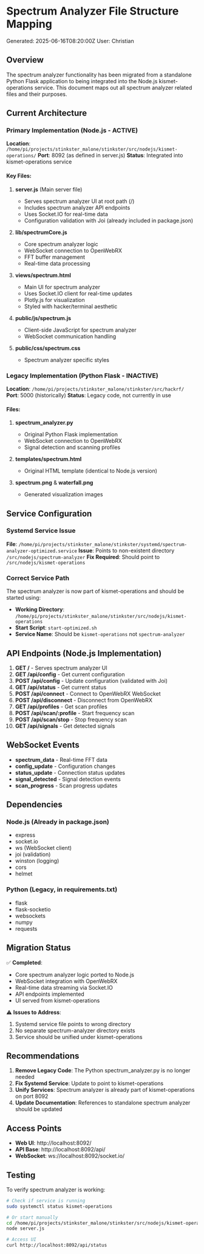 # Spectrum Analyzer File Structure Mapping

Generated: 2025-06-16T08:20:00Z
User: Christian

## Overview

The spectrum analyzer functionality has been migrated from a standalone Python Flask application to being integrated into the Node.js kismet-operations service. This document maps out all spectrum analyzer related files and their purposes.

## Current Architecture

### Primary Implementation (Node.js - ACTIVE)

**Location**: `/home/pi/projects/stinkster_malone/stinkster/src/nodejs/kismet-operations/`
**Port**: 8092 (as defined in server.js)
**Status**: Integrated into kismet-operations service

#### Key Files:

1. **server.js** (Main server file)
   - Serves spectrum analyzer UI at root path (/)
   - Includes spectrum analyzer API endpoints
   - Uses Socket.IO for real-time data
   - Configuration validation with Joi (already included in package.json)

2. **lib/spectrumCore.js**
   - Core spectrum analyzer logic
   - WebSocket connection to OpenWebRX
   - FFT buffer management
   - Real-time data processing

3. **views/spectrum.html**
   - Main UI for spectrum analyzer
   - Uses Socket.IO client for real-time updates
   - Plotly.js for visualization
   - Styled with hacker/terminal aesthetic

4. **public/js/spectrum.js**
   - Client-side JavaScript for spectrum analyzer
   - WebSocket communication handling

5. **public/css/spectrum.css**
   - Spectrum analyzer specific styles

### Legacy Implementation (Python Flask - INACTIVE)

**Location**: `/home/pi/projects/stinkster_malone/stinkster/src/hackrf/`
**Port**: 5000 (historically)
**Status**: Legacy code, not currently in use

#### Files:

1. **spectrum_analyzer.py**
   - Original Python Flask implementation
   - WebSocket connection to OpenWebRX
   - Signal detection and scanning profiles

2. **templates/spectrum.html**
   - Original HTML template (identical to Node.js version)

3. **spectrum.png** & **waterfall.png**
   - Generated visualization images

## Service Configuration

### Systemd Service Issue

**File**: `/home/pi/projects/stinkster_malone/stinkster/systemd/spectrum-analyzer-optimized.service`
**Issue**: Points to non-existent directory `/src/nodejs/spectrum-analyzer`
**Fix Required**: Should point to `/src/nodejs/kismet-operations`

### Correct Service Path

The spectrum analyzer is now part of kismet-operations and should be started using:
- **Working Directory**: `/home/pi/projects/stinkster_malone/stinkster/src/nodejs/kismet-operations`
- **Start Script**: `start-optimized.sh`
- **Service Name**: Should be `kismet-operations` not `spectrum-analyzer`

## API Endpoints (Node.js Implementation)

1. **GET /** - Serves spectrum analyzer UI
2. **GET /api/config** - Get current configuration
3. **POST /api/config** - Update configuration (validated with Joi)
4. **GET /api/status** - Get current status
5. **POST /api/connect** - Connect to OpenWebRX WebSocket
6. **POST /api/disconnect** - Disconnect from OpenWebRX
7. **GET /api/profiles** - Get scan profiles
8. **POST /api/scan/:profile** - Start frequency scan
9. **POST /api/scan/stop** - Stop frequency scan
10. **GET /api/signals** - Get detected signals

## WebSocket Events

- **spectrum_data** - Real-time FFT data
- **config_update** - Configuration changes
- **status_update** - Connection status updates
- **signal_detected** - Signal detection events
- **scan_progress** - Scan progress updates

## Dependencies

### Node.js (Already in package.json)
- express
- socket.io
- ws (WebSocket client)
- joi (validation)
- winston (logging)
- cors
- helmet

### Python (Legacy, in requirements.txt)
- flask
- flask-socketio
- websockets
- numpy
- requests

## Migration Status

✅ **Completed**:
- Core spectrum analyzer logic ported to Node.js
- WebSocket integration with OpenWebRX
- Real-time data streaming via Socket.IO
- API endpoints implemented
- UI served from kismet-operations

⚠️ **Issues to Address**:
1. Systemd service file points to wrong directory
2. No separate spectrum-analyzer directory exists
3. Service should be unified under kismet-operations

## Recommendations

1. **Remove Legacy Code**: The Python spectrum_analyzer.py is no longer needed
2. **Fix Systemd Service**: Update to point to kismet-operations
3. **Unify Services**: Spectrum analyzer is already part of kismet-operations on port 8092
4. **Update Documentation**: References to standalone spectrum analyzer should be updated

## Access Points

- **Web UI**: http://localhost:8092/
- **API Base**: http://localhost:8092/api/
- **WebSocket**: ws://localhost:8092/socket.io/

## Testing

To verify spectrum analyzer is working:
```bash
# Check if service is running
sudo systemctl status kismet-operations

# Or start manually
cd /home/pi/projects/stinkster_malone/stinkster/src/nodejs/kismet-operations
node server.js

# Access UI
curl http://localhost:8092/api/status
```